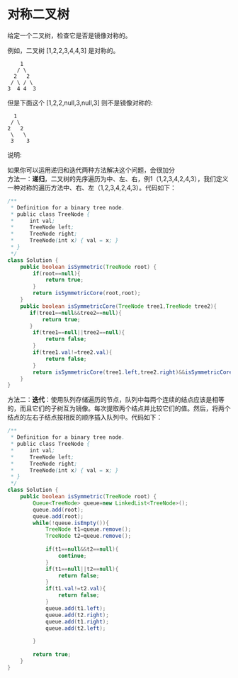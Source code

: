 # 对称二叉树
给定一个二叉树，检查它是否是镜像对称的。

例如，二叉树 [1,2,2,3,4,4,3] 是对称的。

        1
       / \
      2   2
     / \ / \
    3  4 4  3
但是下面这个 [1,2,2,null,3,null,3] 则不是镜像对称的:

      1
     / \
    2   2
     \   \
     3    3
说明:

如果你可以运用递归和迭代两种方法解决这个问题，会很加分  
方法一：**递归**，二叉树的先序遍历为中、左、右，例1（1,2,3,4,2,4,3），我们定义一种对称的遍历方法中、右、左（1,2,3,4,2,4,3）。代码如下：  
```java
/**
 * Definition for a binary tree node.
 * public class TreeNode {
 *     int val;
 *     TreeNode left;
 *     TreeNode right;
 *     TreeNode(int x) { val = x; }
 * }
 */
class Solution {
    public boolean isSymmetric(TreeNode root) {
        if(root==null){
            return true;
        }
        return isSymmetricCore(root,root);
    }
    public boolean isSymmetricCore(TreeNode tree1,TreeNode tree2){
       if(tree1==null&&tree2==null){
           return true;
       }
        if(tree1==null||tree2==null){
            return false;
        }
        if(tree1.val!=tree2.val){
            return false;
        }
        return isSymmetricCore(tree1.left,tree2.right)&&isSymmetricCore(tree1.right,tree2.left);
    }
}
```
方法二：**迭代**：使用队列存储遍历的节点，队列中每两个连续的结点应该是相等的，而且它们的子树互为镜像。每次提取两个结点并比较它们的值。然后，将两个结点的左右子结点按相反的顺序插入队列中。代码如下：  
```java
/**
 * Definition for a binary tree node.
 * public class TreeNode {
 *     int val;
 *     TreeNode left;
 *     TreeNode right;
 *     TreeNode(int x) { val = x; }
 * }
 */
class Solution {
    public boolean isSymmetric(TreeNode root) {
        Queue<TreeNode> queue=new LinkedList<TreeNode>();
        queue.add(root);
        queue.add(root);
        while(!queue.isEmpty()){
            TreeNode t1=queue.remove();
            TreeNode t2=queue.remove();
           
            if(t1==null&&t2==null){
                continue;
            }
            if(t1==null||t2==null){
                return false;
            }
            if(t1.val!=t2.val){
                return false;
            }
            queue.add(t1.left);
            queue.add(t2.right);
            queue.add(t1.right);
            queue.add(t2.left);
            
        }
       
        return true;
    }
}
```